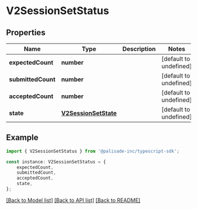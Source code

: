 # V2SessionSetStatus


## Properties

Name | Type | Description | Notes
------------ | ------------- | ------------- | -------------
**expectedCount** | **number** |  | [default to undefined]
**submittedCount** | **number** |  | [default to undefined]
**acceptedCount** | **number** |  | [default to undefined]
**state** | [**V2SessionSetState**](V2SessionSetState.md) |  | [default to undefined]

## Example

```typescript
import { V2SessionSetStatus } from '@palisade-inc/typescript-sdk';

const instance: V2SessionSetStatus = {
    expectedCount,
    submittedCount,
    acceptedCount,
    state,
};
```

[[Back to Model list]](../README.md#documentation-for-models) [[Back to API list]](../README.md#documentation-for-api-endpoints) [[Back to README]](../README.md)
